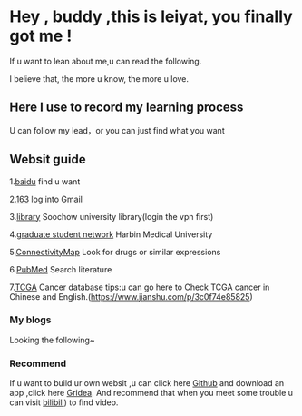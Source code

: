 # Hey , buddy ,this is leiyat, you finally got me ! 

If u want to lean about me,u can read the following.

I believe that, the more u know, the more u love.

## Here I use to record my learning process

U can follow my lead，or you can just find what you want

## Websit guide

1.[baidu](https://www.baidu.com/)                                                                                    find u want

2.[163](http://mail.163.com/)                                                                                        log into Gmail

3.[library](http://library.suda.edu.cn/)                                                                             Soochow university library(login the vpn first)

4.[graduate student network](http://yjsy.hrbmu.edu.cn/)                                                              Harbin Medical University

5.[ConnectivityMap](https://clue.io/)                                                                                Look for drugs or similar expressions

6.[PubMed](https://pubmed.ncbi.nlm.nih.gov/)                                                                         Search literature

7.[TCGA](https://www.cancer.gov/about-nci/organization/ccg/research/structural-genomics/tcga)                        Cancer database
tips:u can go here to Check TCGA cancer in Chinese and English.(https://www.jianshu.com/p/3c0f74e85825)


### My blogs

Looking the following~

### Recommend

If u want to build ur own websit ,u can click here [Github](https://github.com/) and download an app ,click here [Gridea](https://https://gridea.dev/). And recommend that when you meet some trouble u can visit [bilibili](http://bilibili.com/)) to find video.
